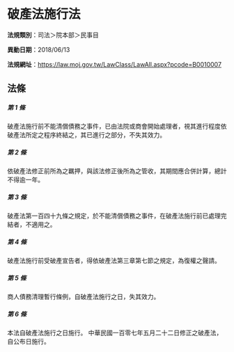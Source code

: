 # 破產法施行法

**法規類別**：司法＞院本部＞民事目

**異動日期**：2018/06/13  

**法規網址**：https://law.moj.gov.tw/LawClass/LawAll.aspx?pcode=B0010007





## 法條
##### 第 1 條
破產法施行前不能清償債務之事件，已由法院或商會開始處理者，視其進行程度依破產法所定之程序終結之，其已進行之部分，不失其效力。

##### 第 2 條
依破產法修正前所為之羈押，與該法修正後所為之管收，其期間應合併計算，總計不得逾一年。

##### 第 3 條
破產法第一百四十九條之規定，於不能清償債務之事件，在破產法施行前已處理完結者，不適用之。

##### 第 4 條
破產法施行前受破產宣告者，得依破產法第三章第七節之規定，為復權之聲請。

##### 第 5 條
商人債務清理暫行條例，自破產法施行之日，失其效力。

##### 第 6 條
本法自破產法施行之日施行。
中華民國一百零七年五月二十二日修正之破產法，自公布日施行。


